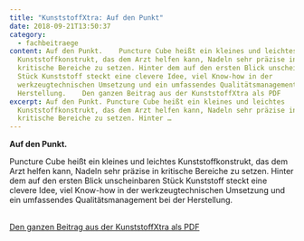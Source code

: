 ```yaml
---
title: "KunststoffXtra: Auf den Punkt"
date: 2018-09-21T13:50:37
category:
  - fachbeitraege
content: Auf den Punkt.    Puncture Cube heißt ein kleines und leichtes
  Kunststoffkonstrukt, das dem Arzt helfen kann, Nadeln sehr präzise in
  kritische Bereiche zu setzen. Hinter dem auf den ersten Blick unscheinbaren
  Stück Kunststoff steckt eine clevere Idee, viel Know-how in der
  werkzeugtechnischen Umsetzung und ein umfassendes Qualitätsmanagement bei der
  Herstellung.    Den ganzen Beitrag aus der KunststoffXtra als PDF
excerpt: Auf den Punkt. Puncture Cube heißt ein kleines und leichtes
  Kunststoffkonstrukt, das dem Arzt helfen kann, Nadeln sehr präzise in
  kritische Bereiche zu setzen. Hinter …
---
```


<p><strong>Auf den Punkt.</strong></p>



Puncture Cube heißt ein kleines und leichtes Kunststoffkonstrukt, das dem Arzt helfen kann, Nadeln sehr präzise in kritische Bereiche zu setzen. Hinter dem auf den ersten Blick unscheinbaren Stück Kunststoff steckt eine clevere Idee, viel Know-how in der werkzeugtechnischen Umsetzung und ein umfassendes Qualitätsmanagement bei der Herstellung.</p>



<p><a href="/downloads/KunststoffXtra_1809.pdf" target="_blank" rel="noreferrer noopener" aria-label=" (öffnet in neuem Tab)"><br>Den ganzen Beitrag aus der KunststoffXtra als PDF</a></p>



</p>
